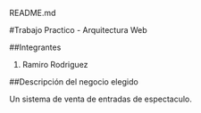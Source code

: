 README.md

#Trabajo Practico - Arquitectura Web

##Integrantes

1. Ramiro Rodriguez 

##Descripción del negocio elegido

Un sistema de venta de entradas de espectaculo.